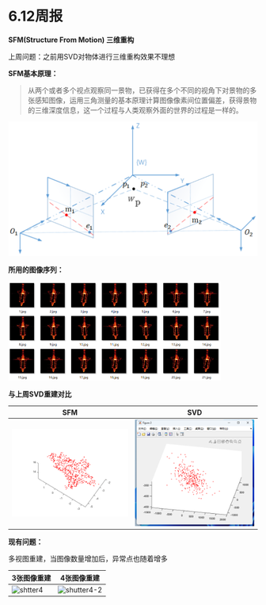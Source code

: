 # 6.12周报

**SFM(Structure From Motion) 三维重构**

上周问题：之前用SVD对物体进行三维重构效果不理想

**SFM基本原理：**

> 从两个或者多个视点观察同一景物，已获得在多个不同的视角下对景物的多张感知图像，运用三角测量的基本原理计算图像像素间位置偏差，获得景物的三维深度信息，这一个过程与人类观察外面的世界的过程是一样的。

![image-20240612183358916](assets/image-20240612183358916.png)

**所用的图像序列：**

<img src="assets/image-20240612184428520.png" alt="image-20240612184428520" style="zoom:50%;" />

**与上周SVD重建对比**

| SFM                            | SVD                                             |
| ------------------------------ | ----------------------------------------------- |
| ![shtter4](assets/shtter4.png) | ![](assets/f89f92e54a9568df759c214b37ddbc4.png) |

**现有问题：**

多视图重建，当图像数量增加后，异常点也随着增多

| 3张图像重建                                                  | 4张图像重建                                                  |
| ------------------------------------------------------------ | ------------------------------------------------------------ |
| ![shtter4](D:\MyArticles\ldc\WeeklyReport\2024\06.12\assets\shtter4.png) | ![shutter4-2](D:\MyArticles\ldc\WeeklyReport\2024\06.12\assets\shutter4-2.png) |


